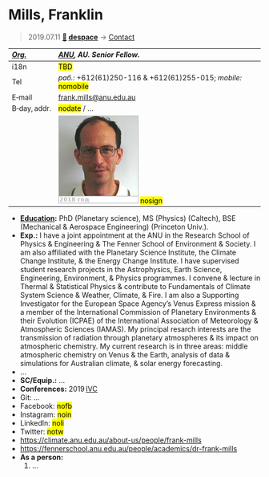 # Mills, Franklin
> 2019.07.11 **[🚀](../index/index.md) [despace](index.md)** → [Contact](contact.md)

|*[Org.](contact.md)*|*[ANU](zz_anu.md), AU. Senior Fellow.*|
|:--|:--|
|i18n|<mark>TBD</mark>|
|Tel|*раб.:* +612(61)250-116 & +612(61)255-015; *mobile:* <mark>nomobile</mark>|
|E‑mail|<frank.mills@anu.edu.au>|
|B‑day, addr.|<mark>nodate</mark> / …|
||![](f/contact/m/mills1_photo.jpg) <mark>nosign</mark>|

   - **[Education](edu.md):** PhD (Planetary science), MS (Physics) (Caltech), BSE (Mechanical & Aerospace Engineering) (Princeton Univ.).
   - **Exp.:** I have a joint appointment at the ANU in the Research School of Physics & Engineering & The Fenner School of Environment & Society. I am also affiliated with the Planetary Science Institute, the Climate Change Institute, & the Energy Change Institute. I have supervised student research projects in the Astrophysics, Earth Science, Engineering, Environment, & Physics programmes. I convene & lecture in Thermal & Statistical Physics & contribute to Fundamentals of Climate System Science & Weather, Climate, & Fire. I am also a Supporting Investigator for the European Space Agency’s Venus Express mission & a member of the International Commission of Planetary Environments & their Evolution (ICPAE) of the International Association of Meteorology & Atmospheric Sciences (IAMAS). My principal resarch interests are the transmission of radiation through planetary atmospheres & its impact on atmospheric chemistry. My current research is in three areas: middle atmospheric chemistry on Venus & the Earth, analysis of data & simulations for Australian climate, & solar energy forecasting.
   - …
   - **SC/Equip.:** …
   - **Conferences:** 2019 [IVC](ivc_2019.md)
   - Git: …
   - Facebook: <mark>nofb</mark>
   - Instagram: <mark>noin</mark>
   - LinkedIn: <mark>noli</mark>
   - Twitter: <mark>notw</mark>
   - <https://climate.anu.edu.au/about-us/people/frank-mills>
   - <https://fennerschool.anu.edu.au/people/academics/dr-frank-mills>
   - **As a person:**
      1. …
